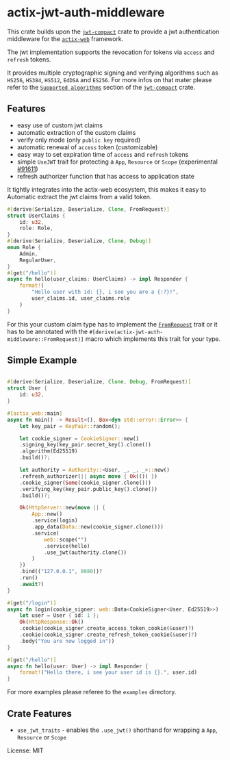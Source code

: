 # actix-jwt-auth-middleware

This crate builds upon the [`jwt-compact`](https://github.com/slowli/jwt-compact) crate
to provide a jwt authentication middleware for the [`actix-web`](https://github.com/actix/actix-web) framework.

The jwt implementation supports the revocation for tokens via `access` and `refresh` tokens.

It provides multiple cryptographic signing and verifying algorithms such as `HS256`, `HS384`, `HS512`, `EdDSA` and `ES256`.
For more infos on that mater please refer to the [`Supported algorithms`](https://docs.rs/jwt-compact/latest/jwt_compact/#supported-algorithms) section of the [`jwt-compact`](https://github.com/slowli/jwt-compact) crate.

## Features
- easy use of custom jwt claims
- automatic extraction of the custom claims
- verify only mode (only `public key` required)
- automatic renewal of `access` token (customizable)
- easy way to set expiration time of `access` and `refresh` tokens
- simple `UseJWT` trait for protecting a `App`, `Resource` or `Scope` (experimental [#91611](https://github.com/rust-lang/rust/issues/91611))
- refresh authorizer function that has access to application state


It tightly integrates into the actix-web ecosystem,
this makes it easy to Automatic extract the jwt claims from a valid token.

```rust
#[derive(Serialize, Deserialize, Clone, FromRequest)]
struct UserClaims {
    id: u32,
    role: Role,
}
#[derive(Serialize, Deserialize, Clone, Debug)]
enum Role {
    Admin,
    RegularUser,
}
#[get("/hello")]
async fn hello(user_claims: UserClaims) -> impl Responder {
    format!(
        "Hello user with id: {}, i see you are a {:?}!",
        user_claims.id, user_claims.role
    )
}
```

For this your custom claim type has to implement the [`FromRequest`](actix_web::FromRequest) trait
or it has to be annotated with the `#[derive(actix-jwt-auth-middleware::FromRequest)]` macro which implements this trait for your type.

## Simple Example

```rust

#[derive(Serialize, Deserialize, Clone, Debug, FromRequest)]
struct User {
    id: u32,
}

#[actix_web::main]
async fn main() -> Result<(), Box<dyn std::error::Error>> {
    let key_pair = KeyPair::random();

    let cookie_signer = CookieSigner::new()
    .signing_key(key_pair.secret_key().clone())
    .algorithm(Ed25519)
    .build()?;

    let authority = Authority::<User, _, _, _>::new()
    .refresh_authorizer(|| async move { Ok(()) })
    .cookie_signer(Some(cookie_signer.clone()))
    .verifying_key(key_pair.public_key().clone())
    .build()?;

    Ok(HttpServer::new(move || {
        App::new()
        .service(login)
        .app_data(Data::new(cookie_signer.clone()))
        .service(
            web::scope("")
            .service(hello)
            .use_jwt(authority.clone())
        )
    })
    .bind(("127.0.0.1", 8080))?
    .run()
    .await?)
}

#[get("/login")]
async fn login(cookie_signer: web::Data<CookieSigner<User, Ed25519>>) -> AuthResult<HttpResponse> {
    let user = User { id: 1 };
    Ok(HttpResponse::Ok()
    .cookie(cookie_signer.create_access_token_cookie(&user)?)
    .cookie(cookie_signer.create_refresh_token_cookie(&user)?)
    .body("You are now logged in"))
}

#[get("/hello")]
async fn hello(user: User) -> impl Responder {
    format!("Hello there, i see your user id is {}.", user.id)
}
```

For more examples please referee to the `examples` directory.

## Crate Features

- `use_jwt_traits` - enables the `.use_jwt()` shorthand for wrapping a `App`, `Resource` or `Scope`

License: MIT
